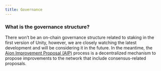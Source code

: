 ```yaml
---
title: Governance
---
```


###  What is the governance structure?

There won’t be an on-chain governance structure related to staking in the first version of Unity, however, we are closely watching the latest development and will be considering it in the future. In the meantime, the [Aion Improvement Proposal (AIP)](https://github.com/aionnetwork/AIP) process is a decentralized mechanism to propose improvements to the network that include consensus-related proposals.